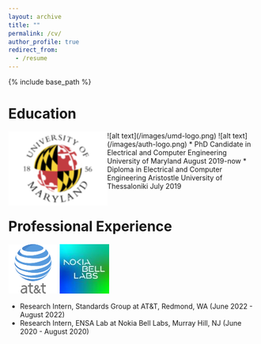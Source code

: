 ```yaml
---
layout: archive
title: ""
permalink: /cv/
author_profile: true
redirect_from:
  - /resume
---
```


{% include base_path %}

Education
======
<img align="left" width="200" src=/images/umd-logo.png />
![alt text](/images/umd-logo.png) ![alt text](/images/auth-logo.png)
* PhD Candidate in Electrical and Computer Engineering <br/>
  University of Maryland
  August 2019-now
* Diploma in Electrical and Computer Engineering
  Aristostle University of Thessaloniki
  July 2019
<br/>
<br/>
  
Professional Experience
======
 ![alt text](/images/at&t.png) ![alt text](/images/nokia-logo.jpg)
* Research Intern, Standards Group at AT&T, Redmond, WA (June 2022 - August 2022)
* Research Intern, ENSA Lab at Nokia Bell Labs, Murray Hill, NJ (June 2020 - August 2020)

